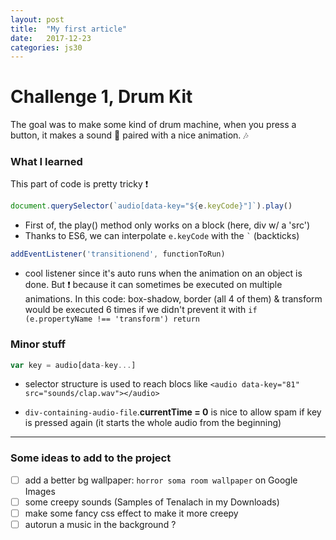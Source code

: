 ```yaml
---
layout: post
title:  "My first article"
date:   2017-12-23
categories: js30
---
```


# Challenge 1, Drum Kit
The goal was to make some kind of drum machine, when you press a button, it
makes a sound :musical_note: paired with a nice animation. :notes:

### What I learned
This part of code is pretty tricky :exclamation:
```js
document.querySelector(`audio[data-key="${e.keyCode}"]`).play()
```

+ First of, the play() method only works on a block (here, div w/ a 'src')
+ Thanks to ES6, we can interpolate `e.keyCode` with the `` ` `` (backticks)

```js
addEventListener('transitionend', functionToRun)
```

+ cool listener since it's auto runs when the animation on an object is done.
    But :exclamation: because it can sometimes be executed on multiple
    animations. In this code: box-shadow, border (all 4 of them) & transform
    would be executed 6 times if we didn't prevent it with `if (e.propertyName
    !== 'transform') return`

### Minor stuff
```js
var key = audio[data-key...]
```

+ selector structure is used to reach blocs like `<audio data-key="81"
  src="sounds/clap.wav"></audio>`

+ `div-containing-audio-file`.**currentTime = 0** is nice to allow spam if key
  is pressed again (it starts the whole audio from the beginning)

---
### Some ideas to add to the project
* [ ] add a better bg wallpaper: `horror soma room wallpaper` on Google Images
* [ ] some creepy sounds (Samples of Tenalach in my Downloads)
* [ ] make some fancy css effect to make it more creepy
* [ ] autorun a music in the background ?

